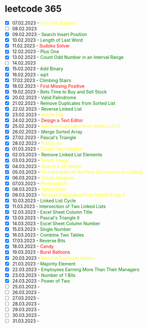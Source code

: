 # leetcode 365

- [x] 07.02.2023 - <span style="color:yellow">Fruit into Baskets</span>
- [ ] 08.02.2023
- [x] 09.02.2023 - <span style="color:green">Search Insert Position</span>
- [x] 10.02.2023 - <span style="color:green">Length of Last Word</span>
- [x] 11.02.2023 - <span style="color:red">Sudoku Solver</span>
- [x] 12.02.2023 - <span style="color:green">Plus One</span>
- [x] 13.02.2023 - <span style="color:green">Count Odd Number in an Interval Range</span>
- [ ] 14.02.2023
- [X] 15.02.2023 - <span style="color:green">Add Binary</span>
- [x] 16.02.2023 - <span style="color:green">sqrt</span>
- [x] 17.02.2023 - <span style="color:green">Climbing Stairs</span>
- [x] 18.02.2023 - <span style="color:red">First Missing Positive</span>
- [x] 19.02.2023 - <span style="color:green">Bets Time to Buy and Sell Stock</span>
- [x] 20.02.2023 - <span style="color:green">Valid Palindrome</span>
- [x] 21.02.2023 - <span style="color:green">Remove Duplicates from Sorted List</span>
- [x] 22.02.2023 - <span style="color:green">Reverse Linked List</span>
- [x] 23.02.2023 - <span style="color:yellow">Rotate List</span>
- [x] 24.02.2023 - <span style="color:red">Design a Text Editor</span>
- [x] 25.02.2023 - <span style="color:yellow">Remove Duplicates from Sorted List II</span>
- [x] 26.02.2023 - <span style="color:green">Merge Sorted Array</span>
- [x] 27.02.2023 - <span style="color:green">Pascal's Triangle</span>
- [x] 28.02.2023 - <span style="color:yellow">Pow(x, n)</span>
- [x] 01.03.2023 - <span style="color:yellow">Divide Two Integers</span>
- [x] 02.03.2023 - <span style="color:green">Remove Linked List Elements</span>
- [x] 03.03.2023 - <span style="color:yellow">Rotate Image</span>
- [x] 04.03.2023 - <span style="color:yellow">Search a 2D Matrix</span>
- [x] 05.03.2023 - <span style="color:yellow">Find the Index of the First Occurrence in a String</span>
- [x] 06.03.2023 - <span style="color:yellow">Group Anagram</span>
- [x] 07.03.2023 - <span style="color:yellow">Permutations</span>
- [x] 08.03.2023 - <span style="color:yellow">Spiral Order</span>
- [x] 09.03.2023 - <span style="color:yellow">Remove Duplicates From Sorted Array 2</span>
- [x] 10.03.2023 - <span style="color:green">Linked List Cycle</span>
- [x] 11.03.2023 - <span style="color:green">Intersection of Two Linked Lists</span>
- [x] 12.03.2023 - <span style="color:green">Excel Sheet Column Title</span>
- [x] 13.03.2023 - <span style="color:green">Pascal's Triangle II</span>
- [x] 14.03.2023 - <span style="color:green">Excel Sheet Column Number</span>
- [x] 15.03.2023 - <span style="color:green">Single Number</span>
- [x] 16.03.2023 - <span style="color:green">Combine Two Tables</span>
- [x] 17.03.2023 - <span style="color:green">Reverse Bits</span>
- [x] 18.03.2023 - <span style="color:red">Candy</span>
- [x] 19.03.2023 - <span style="color:red">Burst Balloons</span>
- [x] 20.03.2023 - <span style="color:yellow">Remove Duplicate Letters</span>
- [x] 21.03.2023 - <span style="color:green">Majority Element</span>
- [x] 22.03.2023 - <span style="color:green">Employees Earning More Than Their Managers</span>
- [x] 23.03.2023 - <span style="color:green">Number of 1 Bits</span>
- [x] 24.03.2023 - <span style="color:green">Power of Two</span>
- [ ] 25.03.2023 -
- [ ] 26.03.2023 -
- [ ] 27.03.2023 -
- [ ] 28.03.2023 -
- [ ] 29.03.2023 -
- [ ] 30.03.2023 -
- [ ] 31.03.2023 -
